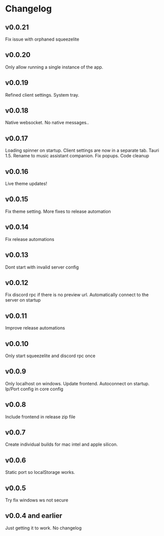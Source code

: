 # Changelog

## v0.0.21

Fix issue with orphaned squeezelite

## v0.0.20

Only allow running a single instance of the app.

## v0.0.19

Refined client settings. System tray.

## v0.0.18

Native websocket. No native messages.. 

## v0.0.17

Loading spinner on startup. Client settings are now in a separate tab. Tauri 1.5. Rename to music assistant companion. Fix popups. Code cleanup

## v0.0.16

Live theme updates!

## v0.0.15

Fix theme setting. More fixes to release automation

## v0.0.14

Fix release automations

## v0.0.13

Dont start with invalid server config

## v0.0.12

Fix discord rpc if there is no preview url. Automatically connect to the server on startup

## v0.0.11

Improve release automations

## v0.0.10

Only start squeezelite and discord rpc once

## v0.0.9

Only localhost on windows. Update frontend. Autoconnect on startup. Ip/Port config in core config

## v0.0.8

Include frontend in release zip file

## v0.0.7

Create individual builds for mac intel and apple silicon.

## v0.0.6

Static port so localStorage works.

## v0.0.5

Try fix windows ws not secure

## v0.0.4 and earlier

Just getting it to work. No changelog
